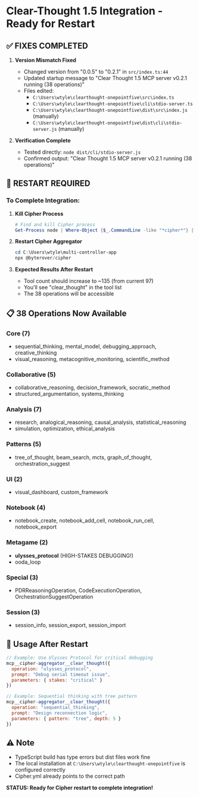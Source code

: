 # Clear-Thought 1.5 Integration - Ready for Restart

## ✅ FIXES COMPLETED

1. **Version Mismatch Fixed**
   - Changed version from "0.0.5" to "0.2.1" in `src/index.ts:44`
   - Updated startup message to "Clear Thought 1.5 MCP server v0.2.1 running (38 operations)"
   - Files edited:
     - `C:\Users\wtyle\clearthought-onepointfive\src\index.ts`
     - `C:\Users\wtyle\clearthought-onepointfive\cli\stdio-server.ts`
     - `C:\Users\wtyle\clearthought-onepointfive\dist\src\index.js` (manually)
     - `C:\Users\wtyle\clearthought-onepointfive\dist\cli\stdio-server.js` (manually)

2. **Verification Complete**
   - Tested directly: `node dist/cli/stdio-server.js`
   - Confirmed output: "Clear Thought 1.5 MCP server v0.2.1 running (38 operations)"

## 🔄 RESTART REQUIRED

### To Complete Integration:

1. **Kill Cipher Process**
   ```powershell
   # Find and kill Cipher process
   Get-Process node | Where-Object {$_.CommandLine -like "*cipher*"} | Stop-Process
   ```

2. **Restart Cipher Aggregator**
   ```powershell
   cd C:\Users\wtyle\multi-controller-app
   npx @byterover/cipher
   ```

3. **Expected Results After Restart**
   - Tool count should increase to ~135 (from current 97)
   - You'll see "clear_thought" in the tool list
   - The 38 operations will be accessible

## 📋 38 Operations Now Available

### Core (7)
- sequential_thinking, mental_model, debugging_approach, creative_thinking
- visual_reasoning, metacognitive_monitoring, scientific_method

### Collaborative (5)
- collaborative_reasoning, decision_framework, socratic_method
- structured_argumentation, systems_thinking

### Analysis (7)
- research, analogical_reasoning, causal_analysis, statistical_reasoning
- simulation, optimization, ethical_analysis

### Patterns (5)
- tree_of_thought, beam_search, mcts, graph_of_thought, orchestration_suggest

### UI (2)
- visual_dashboard, custom_framework

### Notebook (4)
- notebook_create, notebook_add_cell, notebook_run_cell, notebook_export

### Metagame (2)
- **ulysses_protocol** (HIGH-STAKES DEBUGGING!)
- ooda_loop

### Special (3)
- PDRReasoningOperation, CodeExecutionOperation, OrchestrationSuggestOperation

### Session (3)
- session_info, session_export, session_import

## 🎯 Usage After Restart

```javascript
// Example: Use Ulysses Protocol for critical debugging
mcp__cipher-aggregator__clear_thought({
  operation: "ulysses_protocol",
  prompt: "Debug serial timeout issue",
  parameters: { stakes: "critical" }
})

// Example: Sequential thinking with tree pattern
mcp__cipher-aggregator__clear_thought({
  operation: "sequential_thinking",
  prompt: "Design reconnection logic",
  parameters: { pattern: "tree", depth: 5 }
})
```

## ⚠️ Note
- TypeScript build has type errors but dist files work fine
- The local installation at `C:\Users\wtyle\clearthought-onepointfive` is configured correctly
- Cipher.yml already points to the correct path

**STATUS: Ready for Cipher restart to complete integration!**